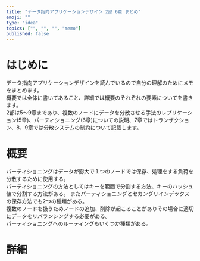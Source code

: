 ```yaml
---
title: "データ指向アプリケーションデザイン 2部 6章 まとめ"
emoji: ""
type: "idea"
topics: ["", "", "", "memo"]
published: false
---
```

# はじめに
データ指向アプリケーションデザインを読んでいるので自分の理解のためにメモをまとめます。  
概要では全体に書いてあること、詳細では概要のそれぞれの要素についてを書きます。  
2部は5〜9章まであり、複数のノードにデータを分散させる手法のレプリケーション(5章)、パーティショニング(6章)についての説明、7章ではトランザクション、8、9章では分散システムの制約について記載します。

# 概要
パーティショニングはデータが膨大で１つのノードでは保存、処理をする負荷を分散するために使用する。  
パーティショニングの方法としてはキーを範囲で分割する方法、キーのハッシュ値で分割する方法がある。
またパーティショニングとセカンダリインデックスの保存方法でも2つの種類がある。  
複数のノードを扱うためノードの追加、削除が起こることがありその場合に適切にデータをリバランシングする必要がある。  
パーティショニングへのルーティングもいくつか種類がある。  


# 詳細
